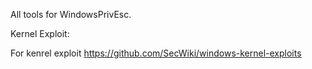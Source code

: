 All tools for WindowsPrivEsc.

Kernel Exploit:

For kenrel exploit https://github.com/SecWiki/windows-kernel-exploits



